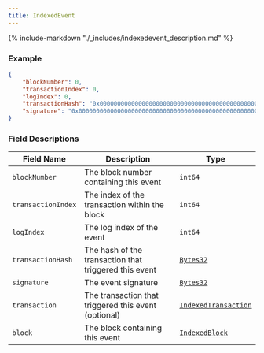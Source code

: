 ```yaml
---
title: IndexedEvent
---
```

{% include-markdown "./_includes/indexedevent_description.md" %}

### Example

```json
{
    "blockNumber": 0,
    "transactionIndex": 0,
    "logIndex": 0,
    "transactionHash": "0x0000000000000000000000000000000000000000000000000000000000000000",
    "signature": "0x0000000000000000000000000000000000000000000000000000000000000000"
}
```

### Field Descriptions

| Field Name | Description | Type |
|------------|-------------|------|
| `blockNumber` | The block number containing this event | `int64` |
| `transactionIndex` | The index of the transaction within the block | `int64` |
| `logIndex` | The log index of the event | `int64` |
| `transactionHash` | The hash of the transaction that triggered this event | [`Bytes32`](simpletypes.md#bytes32) |
| `signature` | The event signature | [`Bytes32`](simpletypes.md#bytes32) |
| `transaction` | The transaction that triggered this event (optional) | [`IndexedTransaction`](indexedtransaction.md#indexedtransaction) |
| `block` | The block containing this event | [`IndexedBlock`](indexedblock.md#indexedblock) |

